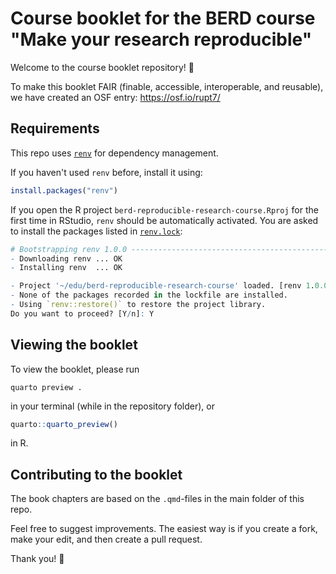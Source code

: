 # Course booklet for the BERD course "Make your research reproducible"

Welcome to the course booklet repository! :wave:

To make this booklet FAIR (finable, accessible, interoperable, and reusable),
we have created an OSF entry: https://osf.io/rupt7/

## Requirements

This repo uses [`renv`](https://rstudio.github.io/renv/articles/renv.html) for dependency management.

If you haven't used `renv` before, install it using:

```R
install.packages("renv")
```

If you open the R project `berd-reproducible-research-course.Rproj` for the first time in RStudio, `renv` should be automatically activated.
You are asked to install the packages listed in [`renv.lock`](renv.lock):

```R
# Bootstrapping renv 1.0.0 ---------------------------------------------------
- Downloading renv ... OK
- Installing renv  ... OK

- Project '~/edu/berd-reproducible-research-course' loaded. [renv 1.0.0]
- None of the packages recorded in the lockfile are installed.
- Using `renv::restore()` to restore the project library.
Do you want to proceed? [Y/n]: Y
```

## Viewing the booklet
To view the booklet, please run

```
quarto preview .
```

in your terminal (while in the repository folder), or

```r
quarto::quarto_preview()
```

in R.

## Contributing to the booklet

The book chapters are based on the `.qmd`-files in the main folder of this repo.

Feel free to suggest improvements. The easiest way is if you create a fork, make your edit, and then create a pull request. 

Thank you! :clap:
